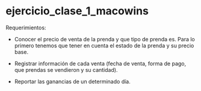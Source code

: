 # ejercicio_clase_1_macowins

Requerimientos:

* Conocer el precio de venta de la prenda y que tipo de prenda es. Para lo primero tenemos que tener en cuenta el estado de la prenda y su precio base.

* Registrar información de cada venta (fecha de venta, forma de pago, que prendas se vendieron y su cantidad).

* Reportar las ganancias de un determinado día.

